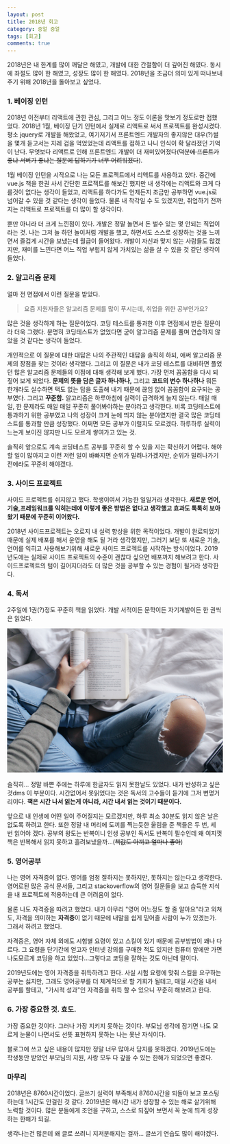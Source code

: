 ```yaml
---
layout: post
title: 2018년 회고
category: 중얼 중얼
tags: [회고]
comments: true
---
```


2018년은 내 한계를 많이 깨달은 해였고, 개발에 대한 간절함이 더 깊어진 해였다. 동시에 좌절도 많이 한 해였고, 성장도 많이 한 해였다. 2018년을 조금더 의미 있게 떠나보내주기 위해 2018년을 돌아보고 싶었다.

### 1. 베이징 인턴
2018년 이전부터 리액트에 관한 관심, 그리고 어느 정도 이론을 맛보기 정도로만 접했었다. 2018년 1월, 베이징 단기 인턴에서 실제로 리액트로 써서 프로젝트를 완성시켰다. 평소 jquery로 개발을 해왔었고, 여기저기서 프론트엔드 개발자의 좋지않은 대우(?)썰을 몇개 듣고서는 지레 겁을 먹었었는데 리액트를 접하고 나니 인식이 확 달라졌던 기억이 난다. 무엇보다 리액트로 인해 프론트엔드 개발이 더 재미있어졌다(~~덕분에 프론트가 좋냐 서버가 좋냐는 질문에 답하기가 너무 어려워졌다~~).

1월 베이징 인턴을 시작으로 나는 모든 프로젝트에서 리액트를 사용하고 있다. 중간에 vue.js 책을 한권 사서 간단한 프로젝트를 해보긴 했지만 내 생각에는 리액트와 크게 다를것이 없다는 생각이 들었고, 리액트를 하다가도 언제든지 조금만 공부하면 vue.js로 넘어갈 수 있을 것 같다는 생각이 들었다. 물론 내 착각일 수 도 있겠지만, 취업하기 전까지는 리액트로 프로젝트를 더 많이 할 생각이다. 

뿐만 아니라 더 크게 느낀점이 있다. 개발은 정말 놀면서 돈 벌수 있는 몇 안되는 직업이라는 것. 나는 그저 늘 하던 놀이처럼 개발을 했고, 하면서도 스스로 성장하는 것을 느끼면서 즐겁게 시간을 보냈는데 월급이 들어왔다. 개발이 자신과 맞지 않는 사람들도 많겠지만, 재미를 느낀다면 어느 직업 부럽지 않게 가치있는 삶을 살 수 있을 것 같단 생각이 들었다.

### 2. 알고리즘 문제
얼마 전 면접에서 이런 질문을 받았다. 
> 요즘 지원자들은 알고리즘 문제를 많이 푸시는데, 취업을 위한 공부인가요?

많은 것을 생각하게 하는 질문이었다. 코딩 테스트를 통과한 이후 면접에서 받은 질문이라 더욱 그랬다. 분명히 코딩테스트가 없었다면 굳이 알고리즘 문제를 풀며 연습하지 않았을 것 같다는 생각이 들었다.

개인적으로 이 질문에 대한 대답은 나의 주관적인 대답을 솔직히 하되, 애써 알고리즘 문제의 장점을 찾는 것이라 생각했다. 그리고 이 질문은 내가 코딩 테스트를 대비하면 풀었던 많은 알고리즘 문제들의 이점에 대해 생각해 보게 했다. 가장 먼저 꼼꼼함을 다시 되짚어 보게 되었다. **문제의 뜻을 담은 글자 하나하나,** 그리고 **코드의 변수 하나하나** 뭐든 한개라도 실수하면 택도 없는 답을 도출해 내기 때문에 끊임 없이 꼼꼼함이 요구되는 공부였다. 그리고 **꾸준함.** 알고리즘은 하루아침에 실력이 급격하게 늘지 않는다. 매일 매일, 한 문제라도 매일 매일 꾸준히 풀어봐야하는 분야라고 생각한다. 비록 코딩테스트에 통과하기 위한 공부였고 나의 성장이 크게 눈에 띄지 않는 분야였지만 결국 많은 코딩테스트를 통과할 만큼 성장했다. 어쩌면 모든 공부가 이럴지도 모르겠다. 하루하루 실력이 느는게 보이진 않지만 나도 모르게 쌓여가고 있는 것. 

솔직히 앞으로도 계속 코딩테스트 공부를 꾸준히 할 수 있을 지는 확신하기 어렵다. 해야할 일이 많아지고 이런 저런 일이 바빠지면 순위가 밀려나가겠지만, 순위가 밀려나가기 전에라도 꾸준히 해야겠다.

### 3. 사이드 프로젝트
사이드 프로젝트를 쉬지않고 했다. 학생이여서 가능한 일일거라 생각한다. **새로운 언어,기술,프레임워크를 익히는데에 이렇게 좋은 방법은 없다고 생각했고 효과도 톡톡히 보아왔기 때문에 꾸준히 이어왔다.**

2018년 사이드프로젝트는 오로지 내 실력 향상을 위한 목적이었다. 개발이 완료되었기 때문에 실제 배포를 해서 운영을 해도 될 거라 생각했지만, 그러기 보단 또 새로운 기술, 언어를 익히고 사용해보기위해 새로운 사이드 프로젝트를 시작하는 방식이었다. 2019년도에는 실제로 사이드 프로젝트의 수준이 괜찮다 싶으면 배포까지 해보려고 한다. 사이드프로젝트의 텀이 길어지더라도 더 많은 것을 공부할 수 있는 경험이 될거라 생각한다.

### 4. 독서
2주일에 1권(?)정도 꾸준히 책을 읽었다. 개발 서적이든 문학이든 자기계발이든 한 권씩은 읽었다. 

![독서](/public/img/blabla/reading.jpg)

솔직히... 정말 바쁜 주에는 하루에 한글자도 읽지 못한날도 있었다. 내가 반성하고 싶은 것dms 이 부분이다. 시간없어서 못읽었다는 것은 독서의 고수들이 듣기에 그저 변명거리이다. **책은 시간 나서 읽는게 아니라, 시간 내서 읽는 것이기 때문이다.**

앞으로 내 인생에 어떤 일이 주어질지는 모르겠지만, 하루 최소 30분도 읽지 않은 날은 없도록 하려고 한다. 또한 정말 내 머리에 도끼를 찍는듯한 울림을 준 책들은 두 번, 세 번 읽어야 겠다. 공부의 왕도는 반복이니 인생 공부인 독서도 반복이 필수인데 왜 여지껏 책은 반복해서 읽지 못하고 흘려보냈을까...(~~책값도 아끼고 얼마나 좋아~~)

### 5. 영어공부
나는 영어 자격증이 없다. 영어를 엄청 잘하지는 못하지만, 못하지는 않는다고 생각한다. 영어로된 많은 공식 문서들, 그리고 stackoverflow의 영어 질문들을 보고 습득한 지식을 내 프로젝트에 적용하는데 큰 어려움이 없다.

물론 나도 자격증을 따려고 했었다. 내가 아무리 "영어 어느정도 할 줄 알아요"라고 외쳐도, 자격을 의미하는 **자격증**이 없기 때문에 내말을 쉽게 믿어줄 사람이 누가 있겠는가. 그래서 하려고 했었다. 

자격증은, 영어 자체 외에도 시험별 요령이 있고 스킬이 있기 때문에 공부방법이 꽤나 다르다. 그 요령을 단기간에 얻고자 인터넷 강의를 구매한 적도 있지만 컴퓨터 앞에만 가면 나도모르게 코딩을 하고 있었다...그렇다고 코딩을 잘하는 것도 아닌데 말이다.

2019년도에는 영어 자격증을 취득하려고 한다. 사실 시험 요령에 맞춰 스킬을 요구하는 공부는 싫지만, 그래도 영어공부를 더 체계적으로 할 기회가 될테고, 매일 시간을 내서 공부를 할테고, "가시적 성과"인 자격증을 취득 할 수 있으니 꾸준히 해보려고 한다.

### 6. 가장 중요한 것. 효도.
가장 중요한 것이다. 그러나 가장 지키지 못하는 것이다. 부모님 생각에 잠기면 나도 모르게 눈물이 나면서도 선뜻 표현하지 못하는 나는 못난 자식이다.

블로그에 쓰고 싶은 내용이 많지만 정말 너무 많아서 담지를 못하겠다. 2019년도에는 학생동안 받았던 부모님의 지원, 사랑 모두 다 갚을 수 있는 한해가 되었으면 좋겠다.

### 마무리
2018년은 8760시간이었다. 글쓰기 실력이 부족해서 8760시간을 되돌아 보고 포스팅하는데 1시간도 안걸린 것 같다. 2019년은 매시간 내가 성장할 수 있는 해로 살기위해 노력할 것이다. 많은 분들에게 조언을 구하고, 스스로 되짚어 보면서 꼭 눈에 띄게 성장하는 한해가 되길.

생각나는건 많은데 왜 글로 쓰려니 지저분해지는 걸까... 글쓰기 연습도 많이 해야겠다.

